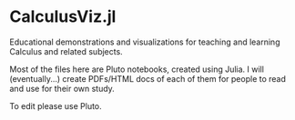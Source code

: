 # CalculusViz.jl
Educational demonstrations and visualizations for teaching and learning Calculus and related subjects.

Most of the files here are Pluto notebooks, created using Julia. I will (eventually...) create PDFs/HTML docs of each of them for people to read and use for their own study.

To edit please use Pluto.
